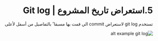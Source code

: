  
<div dir=rtl>

# 5.استعراض تاريخ المشروع | Git log 

تستخدم git log لاستعراض commit الي قمت بها مسبقا ً بالتفاصيل من أسفل لأعلى <br/>

![alt example git log](https://encrypted-tbn0.gstatic.com/images?q=tbn:ANd9GcR5qaaqaGEmR_EP7BvJLPVsnF5nybTzhhR1lg&usqp=CAU)
 

 </div>